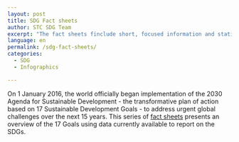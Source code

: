 ```yaml
---
layout: post
title: SDG Fact sheets
author: STC SDG Team
excerpt: "The fact sheets finclude short, focused information and statistics relating to each of the SDGs. Each fact sheets include a community spotlight section that features the work done by Canada’s non-profit organizations and charities."
language: en
permalink: /sdg-fact-sheets/
categories:
  - SDG
  - Infographics

---
```

On 1 January 2016, the world officially began implementation of the 2030 Agenda for Sustainable Development - the transformative plan of action based on 17 Sustainable Development Goals - to address urgent global challenges over the next 15 years. This series of <a href="https://www150.statcan.gc.ca/n1/pub/11-637-x/11-637-x2020001-eng.htm">fact sheets</a> presents an overview of the 17 Goals using data currently available to report on the SDGs.
